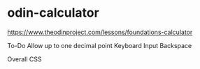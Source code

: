 # odin-calculator
https://www.theodinproject.com/lessons/foundations-calculator


To-Do
Allow up to one decimal point
Keyboard Input
Backspace

Overall CSS
